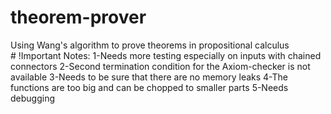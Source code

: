 # theorem-prover
Using Wang's algorithm to prove theorems in propositional calculus
# !Important Notes:
1-Needs more testing especially on inputs with chained connectors
2-Second termination condition for the Axiom-checker is not available
3-Needs to be sure that there are no memory leaks
4-The functions are too big and can be chopped to smaller parts
5-Needs debugging
